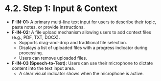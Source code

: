 # 4.2. Step 1: Input & Context

*   **F-IN-01:** A primary multi-line text input for users to describe their topic, paste notes, or provide instructions.
*   **F-IN-02:** A file upload mechanism allowing users to add context files (e.g., PDF, TXT, DOCX).
    *   Supports drag-and-drop and traditional file selection.
    *   Displays a list of uploaded files with a progress indicator during processing.
    *   Users can remove uploaded files.
*   **F-IN-03 (Speech-to-Text):** Users can use their microphone to dictate content into the text input area.
    *   A clear visual indicator shows when the microphone is active.
